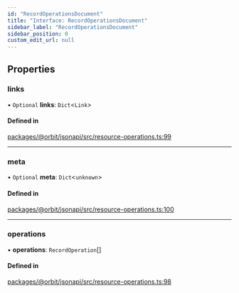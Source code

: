 ```yaml
---
id: "RecordOperationsDocument"
title: "Interface: RecordOperationsDocument"
sidebar_label: "RecordOperationsDocument"
sidebar_position: 0
custom_edit_url: null
---
```


## Properties

### links

• `Optional` **links**: `Dict`<`Link`\>

#### Defined in

[packages/@orbit/jsonapi/src/resource-operations.ts:99](https://github.com/orbitjs/orbit/blob/6e0cbd41/packages/@orbit/jsonapi/src/resource-operations.ts#L99)

___

### meta

• `Optional` **meta**: `Dict`<`unknown`\>

#### Defined in

[packages/@orbit/jsonapi/src/resource-operations.ts:100](https://github.com/orbitjs/orbit/blob/6e0cbd41/packages/@orbit/jsonapi/src/resource-operations.ts#L100)

___

### operations

• **operations**: `RecordOperation`[]

#### Defined in

[packages/@orbit/jsonapi/src/resource-operations.ts:98](https://github.com/orbitjs/orbit/blob/6e0cbd41/packages/@orbit/jsonapi/src/resource-operations.ts#L98)
